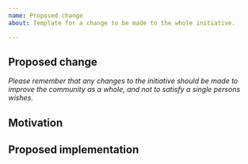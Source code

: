 ```yaml
---
name: Proposed change
about: Template for a change to be made to the whole initiative.

---
```


## Proposed change

_Please remember that any changes to the initiative should be made to improve the community as a whole, and not to satisfy a single persons wishes._

## Motivation

## Proposed implementation
